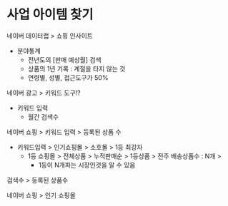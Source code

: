 # 사업 아이템 찾기

네이버 데이터랩 > 쇼핑 인사이트

- 분야통계
  - 전년도의 [판매 예상월] 검색
  - 상품의 1년 기록 : 계절을 타지 않는 것
  - 연령별, 성별, 접근도구가 50%



네이버 광고 > 키워드 도구!?

- 키워드 입력
  - 월간 검색수 

네이버 쇼핑 > 키워드 입력 > 등록된 상품 수

- 키워드입력 > 인기쇼핑몰 > 소호몰 > 1등 최강자
  - 1등 쇼핑몰 > 전체상품 > 누적판매순 > 1등상품 > 전주 배송상품수 : N개 >  
    - 1등이 N개파는 시장인것을 알 수 있음



검색수 > 등록된 상품수



네이버 쇼핑 >  인기 쇼핑몰

